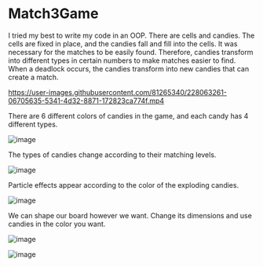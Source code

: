 # Match3Game

I tried my best to write my code in an OOP. There are cells and candies. The cells are fixed in place, and the candies fall and fill into the cells.
It was necessary for the matches to be easily found. Therefore, candies transform into different types in certain numbers to make matches easier to find.
When a deadlock occurs, the candies transform into new candies that can create a match.



https://user-images.githubusercontent.com/81265340/228063261-06705635-5341-4d32-8871-172823ca774f.mp4



There are 6 different colors of candies in the game, and each candy has 4 different types.

![image](https://user-images.githubusercontent.com/81265340/226063087-c613ad4d-8d61-4332-bb2b-48c34b3329a3.png)

The types of candies change according to their matching levels.

![image](https://user-images.githubusercontent.com/81265340/226063520-c9fd4ec0-a0fd-4cc1-ac33-676c19eff33a.png)

Particle effects appear according to the color of the exploding candies.

![image](https://user-images.githubusercontent.com/81265340/226064871-3018e382-06ce-4c7d-8cec-c4a141402bd8.png)


We can shape our board however we want. Change its dimensions and use candies in the color you want.

![image](https://user-images.githubusercontent.com/81265340/226063639-91691446-ded6-49bb-aade-dafdcffb5284.png)

![image](https://user-images.githubusercontent.com/81265340/226063842-e63ea86e-498f-4fef-ac1e-6167e84a187b.png)
